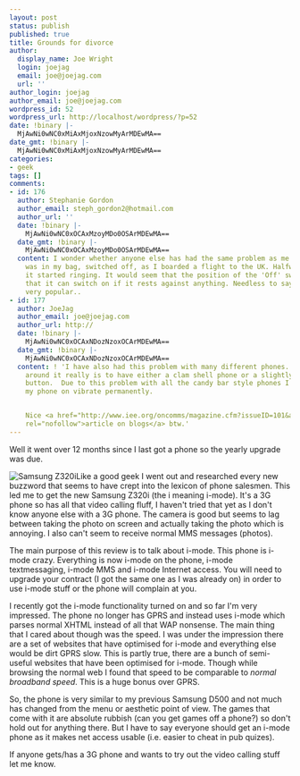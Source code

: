 ```yaml
---
layout: post
status: publish
published: true
title: Grounds for divorce
author:
  display_name: Joe Wright
  login: joejag
  email: joe@joejag.com
  url: ''
author_login: joejag
author_email: joe@joejag.com
wordpress_id: 52
wordpress_url: http://localhost/wordpress/?p=52
date: !binary |-
  MjAwNi0wNC0xMiAxMjoxNzowMyArMDEwMA==
date_gmt: !binary |-
  MjAwNi0wNC0xMiAxMjoxNzowMyArMDEwMA==
categories:
- geek
tags: []
comments:
- id: 176
  author: Stephanie Gordon
  author_email: steph_gordon2@hotmail.com
  author_url: ''
  date: !binary |-
    MjAwNi0wNC0xOCAxMzoyMDo0OSArMDEwMA==
  date_gmt: !binary |-
    MjAwNi0wNC0xOCAxMzoyMDo0OSArMDEwMA==
  content: I wonder whether anyone else has had the same problem as me - the phone
    was in my bag, switched off, as I boarded a flight to the UK. Halfway through
    it started ringing. It would seem that the position of the 'Off' switch means
    that it can switch on if it rests against anything. Needless to say, I wasn't
    very popular..
- id: 177
  author: JoeJag
  author_email: joe@joejag.com
  author_url: http://
  date: !binary |-
    MjAwNi0wNC0xOCAxNDozNzoxOCArMDEwMA==
  date_gmt: !binary |-
    MjAwNi0wNC0xOCAxNDozNzoxOCArMDEwMA==
  content: ! 'I have also had this problem with many different phones.  The only way
    around it really is to have either a clam shell phone or a slightly lowered power
    button.  Due to this problem with all the candy bar style phones I end up having
    my phone on vibrate permanently.


    Nice <a href="http://www.iee.org/oncomms/magazine.cfm?issueID=101&amp;articleID=D484089C-AE02-D0FF-8CBE3891DF658441"
    rel="nofollow">article on blogs</a> btw.'
---
```

<p>Well it went over 12 months since I last got a phone so the yearly upgrade was due.</p>
<p><img style="float:left;" alt="Samsung Z320i" src="/i/samsungz320i.gif"/>Like a good geek I went out and researched every new buzzword that seems to have crept into the lexicon of phone salesmen.  This led me to get the new Samsung Z320i (the i meaning i-mode).  It's a 3G phone so has all that video calling fluff, I haven't tried that yet as I don't know anyone else with a 3G phone.  The camera is good but seems to lag between taking the photo on screen and actually taking the photo which is annoying.  I also can't seem to receive normal MMS messages (photos).</p>
<p>The main purpose of this review is to talk about i-mode.  This phone is i-mode crazy.  Everything is now i-mode on the phone, i-mode textmessaging, i-mode MMS and i-mode Internet access.  You will need to upgrade your contract (I got the same one as I was already on) in order to use i-mode stuff or the phone will complain at you.  </p>
<p>I recently got the i-mode functionality turned on and so far I'm very impressed.  The phone no longer has GPRS and instead uses i-mode which parses normal XHTML instead of all that WAP nonsense.  The main thing that I cared about though was the speed.  I was under the impression there are a set of websites that have optimised for i-mode and everything else would be dirt GPRS slow.  This is partly true, there are a bunch of semi-useful websites that have been optimised for i-mode.  Though while browsing the normal web I found that speed to be comparable to <i>normal broadband speed</i>.  This is a huge bonus over GPRS.</p>
<p>So, the phone is very similar to my previous Samsung D500 and not much has changed from the menu or aesthetic point of view.  The games that come with it are absolute rubbish (can you get games off a phone?) so don't hold out for anything there.  But I have to say everyone should get an i-mode phone as it makes net access usable (i.e. easier to cheat in pub quizes).</p>
<p>If anyone gets/has a 3G phone and wants to try out the video calling stuff let me know.</p>

